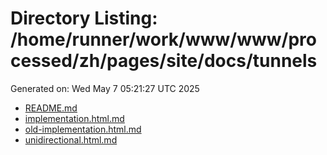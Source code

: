 # Directory Listing: /home/runner/work/www/www/processed/zh/pages/site/docs/tunnels
Generated on: Wed May  7 05:21:27 UTC 2025

- [README.md](README.md)
- [implementation.html.md](implementation.html.md)
- [old-implementation.html.md](old-implementation.html.md)
- [unidirectional.html.md](unidirectional.html.md)
